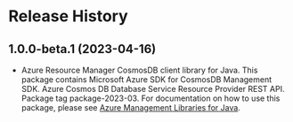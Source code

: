 # Release History

## 1.0.0-beta.1 (2023-04-16)

- Azure Resource Manager CosmosDB client library for Java. This package contains Microsoft Azure SDK for CosmosDB Management SDK. Azure Cosmos DB Database Service Resource Provider REST API. Package tag package-2023-03. For documentation on how to use this package, please see [Azure Management Libraries for Java](https://aka.ms/azsdk/java/mgmt).
